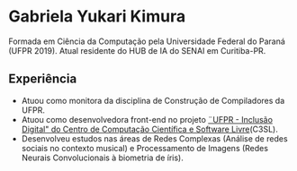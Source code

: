 
# Gabriela Yukari Kimura

Formada em Ciência da Computação pela Universidade Federal do Paraná (UFPR 2019). 
Atual residente do HUB de IA do SENAI em Curitiba-PR. 

## Experiência

* Atuou como monitora da disciplina de Construção de Compiladores da UFPR.
* Atuou como desenvolvedora front-end no projeto [¨UFPR - Inclusão Digital" do Centro de Computação Científica e Software Livre](https://www.c3sl.ufpr.br/)(C3SL). 
* Desenvolveu estudos nas áreas de Redes Complexas (Análise de redes sociais no contexto musical) e Processamento de Imagens (Redes Neurais Convolucionais à biometria de íris). 






